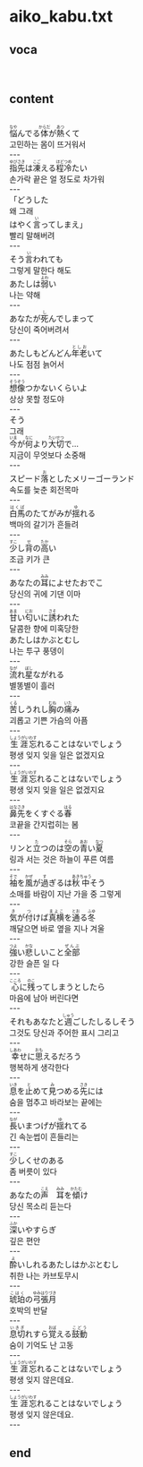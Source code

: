 <h1>aiko_kabu.txt</h1>
<h2>voca</h2><br>
<h2>content</h2><br>
<ruby>悩<rt>なや</rt></ruby>んでる<ruby>体<rt>からだ</rt></ruby>が<ruby>熱<rt>あつ</rt></ruby>くて<br>
고민하는 몸이 뜨거워서<br>
---<br>
<ruby>指先<rt>ゆびさき</rt></ruby>は<ruby>凍<rt>こご</rt></ruby>える<ruby>程<rt>ほど</rt></ruby><ruby>冷<rt>つめ</rt></ruby>たい<br>
손가락 끝은 얼 정도로 차가워<br>
---<br>
「どうした<br>
왜 그래<br>
はやく<ruby>言<rt>い</rt></ruby>ってしまえ」<br>
빨리 말해버려<br>
---<br>
そう<ruby>言<rt>い</rt></ruby>われても<br>
그렇게 말한다 해도<br>
あたしは<ruby>弱<rt>よわ</rt></ruby>い<br>
나는 약해<br>
---<br>
あなたが<ruby>死<rt>し</rt></ruby>んでしまって<br>
당신이 죽어버려서<br>
---<br>
あたしもどんどん<ruby>年老<rt>としお</rt></ruby>いて<br>
나도 점점 늙어서<br>
---<br>
<ruby>想像<rt>そうぞう</rt></ruby>つかないくらいよ<br>
상상 못할 정도야<br>
---<br>
そう<br>
그래<br>
<ruby>今<rt>いま</rt></ruby>が<ruby>何<rt>なに</rt></ruby>より<ruby>大切<rt>たいせつ</rt></ruby>で…<br>
지금이 무엇보다 소중해<br>
---<br>
スピード<ruby>落<rt>お</rt></ruby>としたメリーゴーランド<br>
속도를 늦춘 회전목마<br>
---<br>
<ruby>白馬<rt>はくば</rt></ruby>のたてがみが<ruby>揺<rt>ゆ</rt></ruby>れる<br>
백마의 갈기가 흔들려<br>
---<br>
<ruby>少<rt>すこ</rt></ruby>し<ruby>背<rt>せ</rt></ruby>の<ruby>高<rt>たか</rt></ruby>い<br>
조금 키가 큰<br>
---<br>
あなたの<ruby>耳<rt>みみ</rt></ruby>によせたおでこ<br>
당신의 귀에 기댄 이마<br>
---<br>
<ruby>甘<rt>あま</rt></ruby>い<ruby>匂<rt>にお</rt></ruby>いに<ruby>誘<rt>さそ</rt></ruby>われた<br>
달콤한 향에 미혹당한<br>
あたしはかぶとむし<br>
나는 투구 풍뎅이<br>
---<br>
<ruby>流<rt>なが</rt></ruby>れ<ruby>星<rt>ぼし</rt></ruby>ながれる<br>
별똥별이 흘러<br>
---<br>
<ruby>苦<rt>くる</rt></ruby>しうれし<ruby>胸<rt>むね</rt></ruby>の<ruby>痛<rt>いた</rt></ruby>み<br>
괴롭고 기쁜 가슴의 아픔<br>
---<br>
<ruby>生涯<rt>しょうがい</rt></ruby><ruby>忘<rt>わす</rt></ruby>れることはないでしょう<br>
평생 잊지 잊을 일은 없겠지요<br>
---<br>
<ruby>生涯<rt>しょうがい</rt></ruby><ruby>忘<rt>わす</rt></ruby>れることはないでしょう<br>
평생 잊지 잊을 일은 없겠지요<br>
---<br>
<ruby>鼻先<rt>はなさき</rt></ruby>をくすぐる<ruby>春<rt>はる</rt></ruby><br>
코끝을 간지럽히는 봄<br>
---<br>
リンと<ruby>立<rt>た</rt></ruby>つのは<ruby>空<rt>そら</rt></ruby>の<ruby>青<rt>あお</rt></ruby>い<ruby>夏<rt>なつ</rt></ruby><br>
링과 서는 것은 하늘이 푸른 여름<br>
---<br>
<ruby>袖<rt>そで</rt></ruby>を<ruby>風<rt>かぜ</rt></ruby>が<ruby>過<rt>す</rt></ruby>ぎるは<ruby>秋<rt>あき</rt></ruby><ruby>中<rt>ちゅう</rt></ruby>そう<br>
소매를 바람이 지난 가을 중 그렇게<br>
---<br>
<ruby>気<rt>き</rt></ruby>が<ruby>付<rt>つ</rt></ruby>けば<ruby>真横<rt>まよこ</rt></ruby>を<ruby>通<rt>とお</rt></ruby>る<ruby>冬<rt>ふゆ</rt></ruby><br>
깨달으면 바로 옆을 지나 겨울<br>
---<br>
<ruby>強<rt>つよ</rt></ruby>い<ruby>悲<rt>かな</rt></ruby>しいこと<ruby>全部<rt>ぜんぶ</rt></ruby><br>
강한 슬픈 일 다<br>
---<br>
<ruby>心<rt>こころ</rt></ruby>に<ruby>残<rt>のこ</rt></ruby>ってしまうとしたら<br>
마음에 남아 버린다면<br>
---<br>
それもあなたと<ruby>週<rt>しゅう</rt></ruby>ごしたしるしそう<br>
그것도 당신과 주어한 표시 그리고<br>
---<br>
<ruby>幸<rt>しあわ</rt></ruby>せに<ruby>思<rt>おも</rt></ruby>えるだろう<br>
행복하게 생각한다<br>
---<br>
<ruby>息<rt>いき</rt></ruby>を<ruby>止<rt>と</rt></ruby>めて<ruby>見<rt>み</rt></ruby>つめる<ruby>先<rt>さき</rt></ruby>には<br>
숨을 멈추고 바라보는 끝에는<br>
---<br>
<ruby>長<rt>なが</rt></ruby>いまつげが<ruby>揺<rt>ゆ</rt></ruby>れてる<br>
긴 속눈썹이 흔들리는<br>
---<br>
<ruby>少<rt>すこ</rt></ruby>しくせのある<br>
좀 버릇이 있다<br>
---<br>
あなたの<ruby>声<rt>こえ</rt></ruby>　<ruby>耳<rt>みみ</rt></ruby>を<ruby>傾<rt>かたむ</rt></ruby>け<br>
당신 목소리 듣는다<br>
---<br>
<ruby>深<rt>ふか</rt></ruby>いやすらぎ<br>
깊은 편안<br>
---<br>
<ruby>酔<rt>よ</rt></ruby>いしれるあたしはかぶとむし<br>
취한 나는 카브토무시<br>
---<br>
<ruby>琥珀<rt>こはく</rt></ruby>の<ruby>弓張月<rt>ゆみはりづき</rt></ruby><br>
호박의 반달<br>
---<br>
<ruby>息切<rt>いきぎ</rt></ruby>れすら<ruby>覚<rt>おぼ</rt></ruby>える<ruby>鼓動<rt>こどう</rt></ruby><br>
숨이 기억도 난 고동<br>
---<br>
<ruby>生涯<rt>しょうがい</rt></ruby><ruby>忘<rt>わす</rt></ruby>れることはないでしょう<br>
평생 잊지 않은데요.<br>
---<br>
<ruby>生涯<rt>しょうがい</rt></ruby><ruby>忘<rt>わす</rt></ruby>れることはないでしょう<br>
평생 잊지 않은데요.<br>
---<br>
<h2>end</h2>
